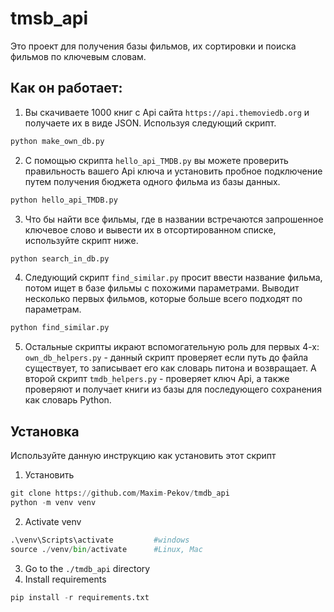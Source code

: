 # tmsb_api

Это проект для получения базы фильмов, их сортировки и поиска фильмов по ключевым словам.

## Как он работает:

1. Вы скачиваете 1000 книг с Api сайта `https://api.themoviedb.org` и получаете их в виде JSON. Используя следующий скрипт.
```python
python make_own_db.py
```
2. С помощью скрипта `hello_api_TMDB.py` вы можете проверить правильность вашего Api ключа и установить пробное подключение путем получения бюджета одного фильма из базы данных.
```python
python hello_api_TMDB.py
```
3. Что бы найти все фильмы, где в названии встречаются запрошенное ключевое слово и вывести их в отсортированном списке, используйте скрипт ниже.
```python
python search_in_db.py
```
4. Следующий скрипт `find_similar.py` просит ввести название фильма, потом ищет в базе фильмы с похожими параметрами. Выводит несколько первых фильмов, которые больше всего подходят по параметрам.
```python
python find_similar.py
```

5. Остальные скрипты икрают вспомогательную роль для первых 4-х:
`own_db_helpers.py` - данный скрипт проверяет если путь до файла существует, то записывает его как словарь питона и возвращает.
 А второй скрипт `tmdb_helpers.py` - проверяет ключ Api, а также проверяют и получает книги из базы для последующего сохранения как словарь Python.


## Установка

Используйте данную инструкцию как установить этот скрипт


1. Установить

```python
git clone https://github.com/Maxim-Pekov/tmdb_api
python -m venv venv
```
2. Activate venv    
```python
.\venv\Scripts\activate         #windows
source ./venv/bin/activate      #Linux, Mac  
```
3. Go to the `./tmdb_api` directory
4. Install requirements
```python
pip install -r requirements.txt
```

